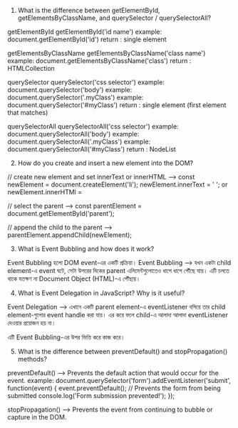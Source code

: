 1. What is the difference between getElementById, getElementsByClassName, and querySelector / querySelectorAll?
 
getElementById
getElementById('id name')
example: document.getElementById('id')
return : single element

getElementsByClassName
getElementsByClassName('class name')
example: document.getElementsByClassName('class')
return : HTMLCollection

querySelector
querySelector('css selector')
example: document.querySelector('body')
example: document.querySelector('.myClass')
example: document.querySelector('#myClass')
return : single element (first element that matches)

querySelectorAll
querySelectorAll('css selector')
example: document.querySelectorAll('body')
example: document.querySelectorAll('.myClass')
example: document.querySelectorAll('#myClass')
return : NodeList

2. How do you create and insert a new element into the DOM?

// create new element and set innerText or innerHTML -->
const newElement = document.createElement('li');
newElement.innerText = '    ';
or newElement.innerHTMl = `  `

// select the parent -->
const parentElement = document.getElementById('parent');

// append the child to the parent -->
parentElement.appendChild(newElement); 

3. What is Event Bubbling and how does it work?

Event Bubbling হলো DOM event-এর একটি প্রক্রিয়া।
Event Bubbling --> যখন একটা child element-এ event ঘটে, সেটা উপরের দিকের parent এলিমেন্টগুলোতেও ধাপে ধাপে পৌঁছে যায়। এটি চলতে থাকে যতক্ষণ না Document Object (HTML)-এ পৌঁছায়।

4. What is Event Delegation in JavaScript? Why is it useful?

Event Delegation --> এখানে একটি parent element-এ eventListener বসিয়ে তার child element-গুলোর event handle করা যায়। এর করে ফলে child-এ আলাদা আলাদা eventListener দেওয়ার প্রয়োজন হয় না।

এটি Event Bubbling-এর উপর ভিত্তি করে কাজ করে।

5. What is the difference between preventDefault() and stopPropagation() methods?

preventDefault() --> Prevents the default action that would occur for the event.
example:
document.querySelector('form').addEventListener('submit', function(event) {
    event.preventDefault(); // Prevents the form from being submitted
    console.log('Form submission prevented!');
});

stopPropagation() --> Prevents the event from continuing to bubble or capture in the DOM.
